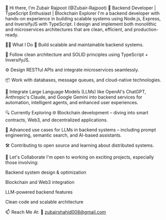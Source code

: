 👋 Hi there, I'm Zubair Rajpoot (@Zubair-Rajpoot)
🚀 Backend Developer | TypeScript Enthusiast | Blockchain Explorer
I'm a backend developer with hands-on experience in building scalable systems using Node.js, Express, and InversifyJS with TypeScript. I design and implement both monolithic and microservices architectures that are clean, efficient, and production-ready.

👨‍💻 What I Do
🔧 Build scalable and maintainable backend systems.

🧠 Follow clean architecture and SOLID principles using TypeScript + InversifyJS.

⚙️ Design RESTful APIs and integrate microservices seamlessly.

📦 Work with databases, message queues, and cloud-native technologies.

🤖 Integrate Large Language Models (LLMs) like OpenAI's ChatGPT, Anthropic's Claude, and Google Gemini into backend services for automation, intelligent agents, and enhanced user experiences.

🔍 Currently Exploring
🌐 Blockchain development – diving into smart contracts, Web3, and decentralized applications.

🧩 Advanced use cases for LLMs in backend systems – including prompt engineering, semantic search, and AI-based assistants.

🛠️ Contributing to open source and learning about distributed systems.

🤝 Let's Collaborate
I'm open to working on exciting projects, especially those involving:

Backend system design & optimization

Blockchain and Web3 integration

LLM-powered backend features

Clean code and scalable architecture

📫 Reach Me At:
📧 zubairshahid008@gmail.com
